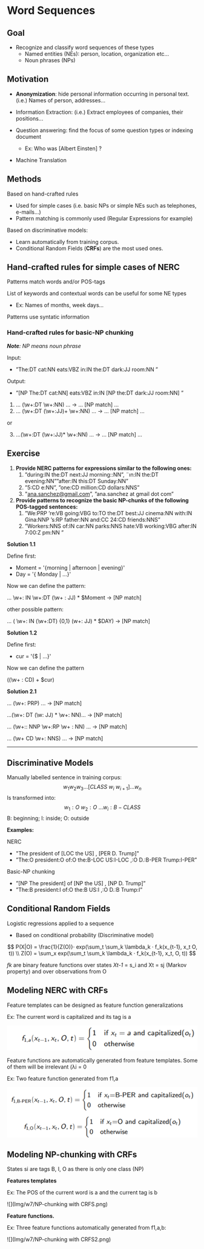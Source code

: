 # Word Sequences

## Goal

* Recognize and classify word sequences of these types
  * Named entities (NEs): person, location, organization etc...
  * Noun phrases (NPs)

## Motivation

* **Anonymization**: hide personal information occurring in personal text. (i.e.) Names of person, addresses...

* Information Extraction: (i.e.) Extract employees of companies, their positions...
* Question answering: find the focus of some question types or indexing document
  * Ex: Who was [Albert Einsten] ?
* Machine Translation

## Methods

Based on hand-crafted rules

* Used for simple cases (i.e. basic NPs or simple NEs such as telephones, e-mails...)
* Pattern matching is commonly used (Regular Expressions for example)

Based on discriminative models:

* Learn automatically from training corpus.
* Conditional Random Fields (**CRFs**) are the most used ones.

## Hand-crafted rules for simple cases of NERC

Patterns match words and/or POS-tags

List of keywords and contextual words can be useful for some NE types

* Ex: Names of months, week days...

Patterns use syntatic information

### Hand-crafted rules for basic-NP chunking

***Note**: NP means noun phrase* 

Input: 

* ”The:DT cat:NN eats:VBZ in:IN the:DT dark:JJ room:NN ”

Output:

* ”[NP The:DT cat:NN] eats:VBZ in:IN [NP the:DT dark:JJ room:NN] ”

1. ... (\w+:DT \w+:NN) ... → ... [NP match] ...
2. ... (\w+:DT (\w+:JJ)+ \w+:NN) ... → ... [NP match] ...

or 

3. ...(\w+:DT (\w+:JJ)* \w+:NN) ... → ... [NP match] ...

## Exercise 

1. **Provide NERC patterns for expressions similar to the following ones:**
   1. ”during:IN the:DT next:JJ morning::NN”, ¨ın:IN the:DT evening:NN””after:IN this:DT Sunday:NN”
   2. ”5:CD e:NN”, ”one:CD million:CD dollars:NNS”
   3. "ana.sanchez@gmail.com”, ”ana.sanchez at gmail dot com”
2. **Provide patterns to recognize the basic NP-chunks of the following POS-tagged sentences:** 
   1. ”We:PRP ’re:VB going:VBG to:TO the:DT best:JJ cinema:NN with:IN Gina:NNP ’s:RP father:NN and:CC 24:CD friends:NNS”
   2. ”Workers:NNS of:IN car:NN parks:NNS hate:VB working:VBG after:IN 7:00:Z pm:NN ”

**Solution 1.1**

Define first:

* Moment = '{morning | afternoon | evening}'
* Day = '{ Monday | ...}'

Now we can define the pattern:

... \w+: IN  \w+:DT (\w+ : JJ) * $Moment →  [NP match]

other possible pattern:

... ( \w+: IN (\w+:DT) {0,1} (w+: JJ) * $DAY) → [NP match]



**Solution 1.2**

Define first:

* cur = '{$ | ...}'

Now we can define the pattern

((\w+ : CD) + $cur) 



**Solution 2.1**

... (\w+: PRP) ... → [NP match]

...(\w+: DT (\w: JJ) * \w+: NN)... → [NP match]

... (\w+:: NNP \w+:RP \w+ : NN) ... → [NP match]

... (\w+ CD \w+: NNS) ... → [NP match]

---



## Discriminative Models

Manually labelled sentence in training corpus:
$$
w_1 w_2 w_3 ... [CLASS \ w_i \ w_{i+1}] ... w_n
$$
Is transformed into:
$$
w_1:O \ w_2: O \ ... w_i: B-CLASS 
$$
B: beginning; I: inside; O: outside



**Examples:**

NERC

* "The president of [LOC the US] , [PER D. Trump]"
* ”The:O president:O of:O the:B-LOC US:I-LOC ,:O D.:B-PER Trump:I-PER”

Basic-NP chunking

* ”[NP The president] of [NP the US] , [NP D. Trump]”
* ”The:B president:I of:O the:B US:I ,:O D.:B Trump:I”

## Conditional Random Fields

Logistic regressions applied to a sequence

* Based on conditional probability (Discriminative model)

$$
P(X|O) = \frac{1}{Z(O)}· exp(\sum_t \sum_k \lambda_k · f_k(x_{t-1}, x_t O, t)) \\
Z(O) = \sum_x exp(\sum_t \sum_k \lambda_k · f_k(x_{t-1}, x_t, O, t))
$$

*fk* are binary feature functions over states *Xt-1* = s_i and Xt = sj (Markov property) and over observations from O

## Modeling NERC with CRFs

Feature templates can be designed as feature function generalizations

Ex: The current word is capitalized and its tag is a 

![](Img/w7/NERCwithCRFs.png)

Feature functions are automatically generated from feature templates. Some of them will be irrelevant (λi = 0

Ex: Two feature function generated from f1,a

![](Img/w7/NERCwithCRFs2.png)

## Modeling NP-chunking with CRFs

States si are tags B, I, O as there is only one class (NP)

**Features templates**

Ex: The POS of the current word is a and the current tag is b

![](Img/w7/NP-chunking with CRFS.png)

**Feature functions.**

Ex: Three feature functions automatically generated from f1,a,b:

![](Img/w7/NP-chunking with CRFS2.png)


